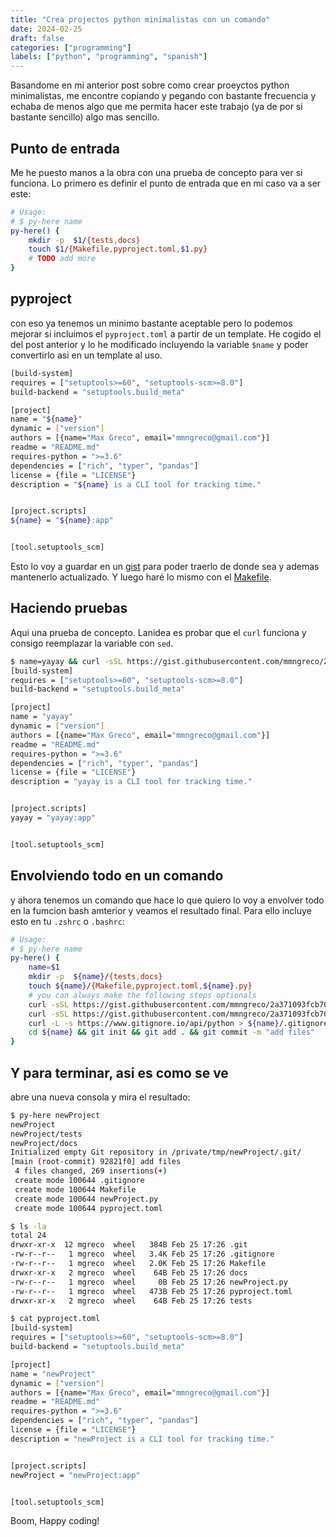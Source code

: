 ```yaml
---
title: "Crea projectos python minimalistas con un comando"
date: 2024-02-25
draft: false
categories: ["programming"]
labels: ["python", "programming", "spanish"]
---
```



Basandome en mi anterior post sobre como crear proeyctos python minimalistas,
me encontre copiando y pegando con bastante frecuencia y echaba de menos algo
que me permita hacer este trabajo (ya de por si bastante sencillo) algo mas
sencillo.

## Punto de entrada

Me he puesto manos a la obra  con una prueba de concepto para ver si funciona.
Lo primero es definir el punto de entrada que en mi caso va a ser este:

```bash
# Usage:
# $ py-here name
py-here() {
    mkdir -p  $1/{tests,docs}
    touch $1/{Makefile,pyproject.toml,$1.py}
    # TODO add more
}
```

## pyproject

con eso ya tenemos un minimo bastante aceptable pero lo podemos mejorar si
incluimos el `pyproject.toml` a partir de un template. He cogido el del post
anterior y lo he modificado incluyendo la variable `$name` y poder convertirlo asi en
un template al uso. 

```bash
[build-system]
requires = ["setuptools>=60", "setuptools-scm>=8.0"]
build-backend = "setuptools.build_meta"

[project]
name = "${name}"
dynamic = ["version"]
authors = [{name="Max Greco", email="mmngreco@gmail.com"}]
readme = "README.md"
requires-python = ">=3.6"
dependencies = ["rich", "typer", "pandas"]
license = {file = "LICENSE"}
description = "${name} is a CLI tool for tracking time."


[project.scripts]
${name} = "${name}:app"


[tool.setuptools_scm]
```


Esto lo voy a guardar en un [gist][gist] para poder traerlo de donde sea y
ademas mantenerlo actualizado. Y luego haré lo mismo con el
[Makefile][make].


## Haciendo pruebas

Aqui una prueba de concepto. Lanidea es probar que el `curl` funciona y consigo reemplazar la variable con `sed`. 

```bash
$ name=yayay && curl -sSL https://gist.githubusercontent.com/mmngreco/2a371093fcb704fbff771e39479e75dc/raw/pyproject.toml  | sed "s/\${name}/${name}/g"
[build-system]
requires = ["setuptools>=60", "setuptools-scm>=8.0"]
build-backend = "setuptools.build_meta"

[project]
name = "yayay"
dynamic = ["version"]
authors = [{name="Max Greco", email="mmngreco@gmail.com"}]
readme = "README.md"
requires-python = ">=3.6"
dependencies = ["rich", "typer", "pandas"]
license = {file = "LICENSE"}
description = "yayay is a CLI tool for tracking time."


[project.scripts]
yayay = "yayay:app"


[tool.setuptools_scm]
```

## Envolviendo todo en un comando

y ahora tenemos un comando que hace lo que quiero lo voy a envolver todo en la fumcion bash amterior y veamos el resultado final. Para ello incluye esto en tu `.zshrc` o
`.bashrc`:

```bash
# Usage:
# $ py-here name
py-here() {
    name=$1
    mkdir -p  ${name}/{tests,docs}
    touch ${name}/{Makefile,pyproject.toml,${name}.py}
    # you can always make the following steps optionals
    curl -sSL https://gist.githubusercontent.com/mmngreco/2a371093fcb704fbff771e39479e75dc/raw/pyproject.toml  | sed "s/\${name}/${name}/g" > ${name}/pyproject.toml
    curl -sSL https://gist.githubusercontent.com/mmngreco/2a371093fcb704fbff771e39479e75dc/raw/Makefile > ${name}/Makefile
    curl -L -s https://www.gitignore.io/api/python > ${name}/.gitignore
    cd ${name} && git init && git add . && git commit -m "add files"
}
```

## Y para terminar, asi es como se ve

abre una nueva consola y mira el resultado:

```bash
$ py-here newProject
newProject
newProject/tests
newProject/docs
Initialized empty Git repository in /private/tmp/newProject/.git/
[main (root-commit) 92821f0] add files
 4 files changed, 269 insertions(+)
 create mode 100644 .gitignore
 create mode 100644 Makefile
 create mode 100644 newProject.py
 create mode 100644 pyproject.toml
```

```bash
$ ls -la
total 24
drwxr-xr-x  12 mgreco  wheel   384B Feb 25 17:26 .git
-rw-r--r--   1 mgreco  wheel   3.4K Feb 25 17:26 .gitignore
-rw-r--r--   1 mgreco  wheel   2.0K Feb 25 17:26 Makefile
drwxr-xr-x   2 mgreco  wheel    64B Feb 25 17:26 docs
-rw-r--r--   1 mgreco  wheel     0B Feb 25 17:26 newProject.py
-rw-r--r--   1 mgreco  wheel   473B Feb 25 17:26 pyproject.toml
drwxr-xr-x   2 mgreco  wheel    64B Feb 25 17:26 tests
```

```bash
$ cat pyproject.toml
[build-system]
requires = ["setuptools>=60", "setuptools-scm>=8.0"]
build-backend = "setuptools.build_meta"

[project]
name = "newProject"
dynamic = ["version"]
authors = [{name="Max Greco", email="mmngreco@gmail.com"}]
readme = "README.md"
requires-python = ">=3.6"
dependencies = ["rich", "typer", "pandas"]
license = {file = "LICENSE"}
description = "newProject is a CLI tool for tracking time."


[project.scripts]
newProject = "newProject:app"


[tool.setuptools_scm]
```


Boom, Happy coding!


[gist]: https://gist.githubusercontent.com/mmngreco/2a371093fcb704fbff771e39479e75dc/raw/pyproject.toml
[make]: https://gist.githubusercontent.com/mmngreco/2a371093fcb704fbff771e39479e75dc/raw/Makefile
